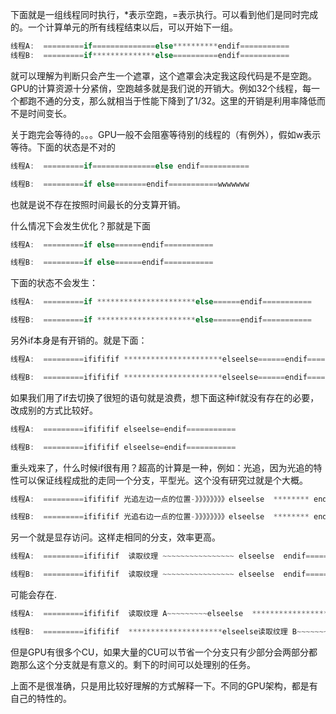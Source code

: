 下面就是一组线程同时执行，*表示空跑，=表示执行。可以看到他们是同时完成的。一个计算单元的所有线程结束以后，可以开始下一组。

```c
线程A:  =========if==============else**********endif===========
线程B:  =========if**************else==========endif===========
```

就可以理解为判断只会产生一个遮罩，这个遮罩会决定我这段代码是不是空跑。GPU的计算资源十分紧俏，空跑越多就是我们说的开销大。例如32个线程，每一个都跑不通的分支，那么就相当于性能下降到了1/32。这里的开销是利用率降低而不是时间变长。

关于跑完会等待的。。。GPU一般不会阻塞等待别的线程的（有例外），假如w表示等待。下面的状态是不对的

```c
线程A:  =========if==============else endif===========

线程B:  =========if else=======endif===========wwwwwww
```

也就是说不存在按照时间最长的分支算开销。

什么情况下会发生优化？那就是下面

```c
线程A:  =========if else======endif===========

线程B:  =========if else======endif===========
```
下面的状态不会发生：

```c
线程A:  =========if **********************else======endif===========

线程B:  =========if **********************else======endif===========
```
另外if本身是有开销的。就是下面：

```c
线程A:  =========ifififif **********************elseelse======endif===========

线程B:  =========ifififif **********************elseelse======endif===========
```
如果我们用了if去切换了很短的语句就是浪费，想下面这种if就没有存在的必要，改成别的方式比较好。

```c
线程A:  =========ifififif elseelse=endif===========

线程B:  =========ifififif elseelse=endif===========
```
重头戏来了，什么时候if很有用？超高的计算是一种，例如：光追，因为光追的特性可以保证线程成批的走同一个分支，平型光。这个没有研究过就是个大概。

```c
线程A:  =========ifififif 光追左边一点的位置-》》》》》》》》elseelse  ******** endif===========

线程B:  =========ifififif 光追右边一点的位置-》》》》》》》》elseelse  ******** endif===========
```
另一个就是显存访问。这样走相同的分支，效率更高。

```c
线程A:  =========ifififif  读取纹理 ~~~~~~~~~~~~~~~~ elseelse  endif===========

线程B:  =========ifififif  读取纹理 ~~~~~~~~~~~~~~~~ elseelse  endif===========
```
可能会存在.

```c
线程A:  =========ifififif  读取纹理 A~~~~~~~~~elseelse  ********************endif==========

线程B:  =========ifififif  *********************elseelse读取纹理 B~~~~~~~~~endif===========
```
但是GPU有很多个CU，如果大量的CU可以节省一个分支只有少部分会两部分都跑那么这个分支就是有意义的。剩下的时间可以处理别的任务。

上面不是很准确，只是用比较好理解的方式解释一下。不同的GPU架构，都是有自己的特性的。